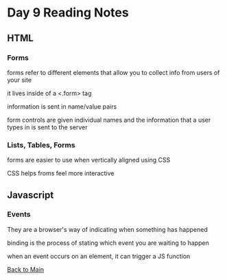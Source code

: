 # Day 9 Reading Notes

## HTML

### Forms
forms refer to different elements that allow you to collect info from users of your site

it lives inside of a <.form> tag

information is sent in name/value pairs

form controls are given individual names and the information that a user types in is sent to the server

### Lists, Tables, Forms
forms are easier to use when vertically aligned using CSS

CSS helps froms feel more interactive

## Javascript

### Events
They are a browser's way of indicating when something has happened

binding is the process of stating which event you are waiting to happen

when an event occurs on an element, it can trigger a JS function


[Back to Main](README.md)